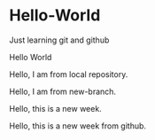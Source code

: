 # Hello-World

Just learning git and github

Hello World

Hello, I am from local repository.

Hello, I am from new-branch.

Hello, this is a new week.

Hello, this is a new week from github.
